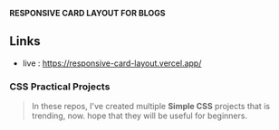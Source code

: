 **RESPONSIVE CARD LAYOUT FOR BLOGS**
## Links
- live : https://responsive-card-layout.vercel.app/

### CSS Practical Projects
>In these repos, I've created multiple **Simple CSS** projects that is trending, now. hope that they will be useful for beginners.
